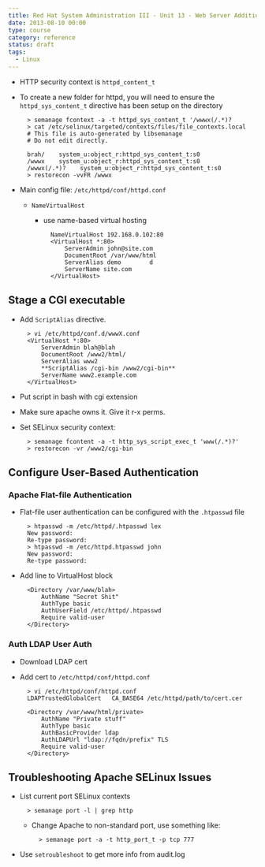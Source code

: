 ```yaml
---
title: Red Hat System Administration III - Unit 13 - Web Server Additional Configuration
date: 2013-08-10 00:00
type: course
category: reference
status: draft
tags:
  - Linux
---
```


* HTTP security context is ```httpd_content_t```
* To create a new folder for httpd, you will need to ensure the ```httpd_sys_content_t``` directive has been setup on the directory

        > semanage fcontext -a -t httpd_sys_content_t '/wwwx(/.*)?
        > cat /etc/selinux/targeted/contexts/files/file_contexts.local 
        # This file is auto-generated by libsemanage
        # Do not edit directly.

        brah/    system_u:object_r:httpd_sys_content_t:s0
        /wwwx    system_u:object_r:httpd_sys_content_t:s0
        /wwwx(/.*)?    system_u:object_r:httpd_sys_content_t:s0
        > restorecon -vvFR /wwwx

* Main config file: ```/etc/httpd/conf/httpd.conf```
    * `NameVirtualHost`
        * use name-based virtual hosting

                NameVirtualHost 192.168.0.102:80
                <VirtualHost *:80>
                    ServerAdmin john@site.com
                    DocumentRoot /var/www/html
                    ServerAlias demo        d
                    ServerName site.com
                </VirtualHost>

## Stage a CGI executable

* Add ```ScriptAlias``` directive.

        > vi /etc/httpd/conf.d/wwwX.conf 
        <VirtualHost *:80>
            ServerAdmin blah@blah
            DocumentRoot /www2/html/
            ServerAlias www2
            **ScriptAlias /cgi-bin /www2/cgi-bin**
            ServerName www2.example.com
        </VirtualHost>

* Put script in bash with cgi extension
* Make sure apache owns it. Give it r-x perms.
* Set SELinux security context:

        > semanage fcontent -a -t http_sys_script_exec_t 'www(/.*)?'
        > restorecon -vr /www2/cgi-bin

## Configure User-Based Authentication

### Apache Flat-file Authentication

* Flat-file user authentication can be configured with the ```.htpasswd``` file

        > htpasswd -m /etc/httpd/.htpasswd lex
        New password:
        Re-type password:
        > htpasswd -m /etc/httpd.htpasswd john
        New password:
        Re-type password:

* Add line to VirtualHost block

        <Directory /var/www/blah>
            AuthName "Secret Shit"
            AuthType basic
            AuthUserField /etc/httpd/.htpasswd
            Require valid-user
        </Directory>

### Auth LDAP User Auth

* Download LDAP cert
* Add cert to ```/etc/httpd/conf/httpd.conf```

        > vi /etc/httpd/conf/httpd.conf
        LDAPTrustedGlobalCert   CA_BASE64 /etc/httpd/path/to/cert.cer

        <Directory /var/www/html/private>
            AuthName "Private stuff"
            AuthType basic
            AuthBasicProvider ldap
            AuthLDAPUrl "ldap://fqdn/prefix" TLS
            Require valid-user
        </Directory>

## Troubleshooting Apache SELinux Issues

* List current port SELinux contexts

        > semanage port -l | grep http

    * Change Apache to non-standard port, use something like:

            > semanage port -a -t http_port_t -p tcp 777

* Use ```setroubleshoot``` to get more info from audit.log
